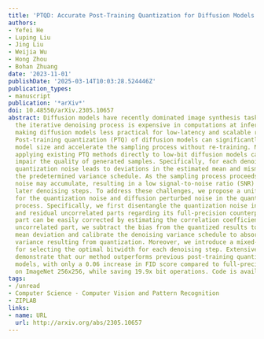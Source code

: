 ```yaml
---
title: 'PTQD: Accurate Post-Training Quantization for Diffusion Models'
authors:
- Yefei He
- Luping Liu
- Jing Liu
- Weijia Wu
- Hong Zhou
- Bohan Zhuang
date: '2023-11-01'
publishDate: '2025-03-14T10:03:28.524446Z'
publication_types:
- manuscript
publication: '*arXiv*'
doi: 10.48550/arXiv.2305.10657
abstract: Diffusion models have recently dominated image synthesis tasks. However,
  the iterative denoising process is expensive in computations at inference time,
  making diffusion models less practical for low-latency and scalable real-world applications.
  Post-training quantization (PTQ) of diffusion models can significantly reduce the
  model size and accelerate the sampling process without re-training. Nonetheless,
  applying existing PTQ methods directly to low-bit diffusion models can significantly
  impair the quality of generated samples. Specifically, for each denoising step,
  quantization noise leads to deviations in the estimated mean and mismatches with
  the predetermined variance schedule. As the sampling process proceeds, the quantization
  noise may accumulate, resulting in a low signal-to-noise ratio (SNR) during the
  later denoising steps. To address these challenges, we propose a unified formulation
  for the quantization noise and diffusion perturbed noise in the quantized denoising
  process. Specifically, we first disentangle the quantization noise into its correlated
  and residual uncorrelated parts regarding its full-precision counterpart. The correlated
  part can be easily corrected by estimating the correlation coefficient. For the
  uncorrelated part, we subtract the bias from the quantized results to correct the
  mean deviation and calibrate the denoising variance schedule to absorb the excess
  variance resulting from quantization. Moreover, we introduce a mixed-precision scheme
  for selecting the optimal bitwidth for each denoising step. Extensive experiments
  demonstrate that our method outperforms previous post-training quantized diffusion
  models, with only a 0.06 increase in FID score compared to full-precision LDM-4
  on ImageNet 256x256, while saving 19.9x bit operations. Code is available at https://github.com/ziplab/PTQD.
tags:
- /unread
- Computer Science - Computer Vision and Pattern Recognition
- ZIPLAB
links:
- name: URL
  url: http://arxiv.org/abs/2305.10657
---
```

